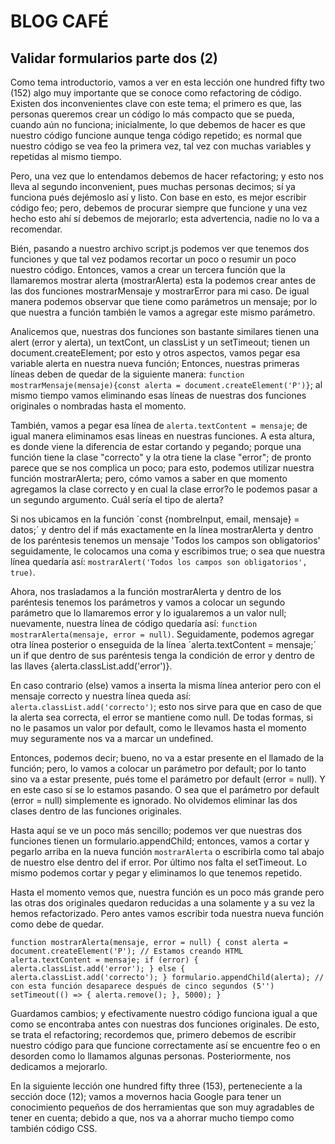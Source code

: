# BLOG CAFÉ

## Validar formularios parte dos (2)

Como tema introductorio, vamos a ver en esta lección one hundred fifty two (152) algo muy importante que se conoce como refactoring de código. Existen dos inconvenientes clave con este tema; el primero es que, las personas queremos crear un código lo más compacto que se pueda, cuando aún no funciona; inicialmente, lo que debemos de hacer es que nuestro código funcione aunque tenga código repetido; es normal que nuestro código se vea feo la primera vez, tal vez con muchas variables y repetidas al mismo tiempo.

Pero, una vez que lo entendamos debemos de hacer refactoring; y esto nos lleva al segundo inconvenient, pues muchas personas decimos; sí ya funciona pués dejémoslo así y listo. Con base en esto, es mejor escribir código feo; pero, debemos de procurar siempre que funcione y una vez hecho esto ahí sí debemos de mejorarlo; esta advertencia, nadie no lo va a recomendar.

Bién, pasando a nuestro archivo script.js podemos ver que tenemos dos funciones y que tal vez podamos recortar un poco o resumir un poco nuestro código. Entonces, vamos a crear un tercera función que la llamaremos mostrar alerta (mostrarAlerta) esta la podemos crear antes de las dos funciones mostrarMensaje y mostrarError para mi caso. De igual manera podemos observar que tiene como parámetros un mensaje; por lo que nuestra a función también le vamos a agregar este mismo parámetro.

Analicemos que, nuestras dos funciones son bastante similares tienen una alert (error y alerta), un textCont, un classList y un setTimeout; tienen un document.createElement; por esto y otros aspectos, vamos pegar esa variable alerta en nuestra nueva función; Entonces, nuestras primeras líneas deben de quedar de la siguiente manera: `function mostrarMensaje(mensaje){const alerta = document.createElement('P')}`; al mismo tiempo vamos eliminando esas líneas de nuestras dos funciones originales o nombradas hasta el momento.

También, vamos a pegar esa línea de `alerta.textContent = mensaje`; de igual manera eliminamos esas líneas en nuestras funciones. A esta altura, es donde viene la diferencia de estar cortando y pegando; porque una función tiene la clase "correcto" y la otra tiene la clase "error"; de pronto parece que se nos complica un poco; para esto, podemos utilizar nuestra función mostrarAlerta; pero, cómo vamos a saber en que momento agregamos la clase correcto y en cual la clase error?o le podemos pasar a un segundo argumento. Cuál sería el tipo de alerta?

Si nos ubicamos en la función ´const {nombreInput, email, mensaje} = datos;´ y dentro del if más exactamente en la línea mostrarAlerta y dentro de los paréntesis tenemos un mensaje 'Todos los campos son obligatorios' seguidamente, le colocamos una coma y escribimos true; o sea que nuestra línea quedaría así: `mostrarAlert('Todos los campos son obligatorios', true)`.

Ahora, nos trasladamos a la función mostrarAlerta y dentro de los paréntesis tenemos los parámetros y vamos a colocar un segundo parámetro que lo llamaremos error y lo igualaremos a un valor null; nuevamente, nuestra línea de código quedaría así: `function mostrarAlerta(mensaje, error = null)`. Seguidamente, podemos agregar otra línea posterior o enseguida de la línea ´alerta.textContent = mensaje;´ un if que dentro de sus paréntesis tenga la condición de error y dentro de las llaves {alerta.classList.add('error')}.

En caso contrario (else) vamos a inserta la misma línea anterior pero con el mensaje correcto y nuestra línea queda así: `alerta.classList.add('correcto')`; esto nos sirve para que en caso de que la alerta sea correcta, el error se mantiene como null. De todas formas, si no le pasamos un valor por default, como le llevamos hasta el momento muy seguramente nos va a marcar un undefined.

Entonces, podemos decir; bueno, no va a estar presente en el llamado de la función; pero, lo vamos a colocar un parámetro por default; por lo tanto sino va a estar presente, pués tome el parámetro por default (error = null). Y en este caso sí se lo estamos pasando. O sea que el parámetro por default (error = null) simplemente es ignorado. No olvidemos eliminar las dos clases dentro de las funciones originales.

Hasta aquí se ve un poco más sencillo; podemos ver que nuestras dos funciones tienen un formulario.appendChild; entonces, vamos a cortar y pegarlo arriba en la nueva función `mostrarAlerta` o escribirla como tal abajo de nuestro else dentro del if error. Por último nos falta el setTimeout. Lo mismo podemos cortar y pegar y eliminamos lo que tenemos repetido.

Hasta el momento vemos que, nuestra función es un poco más grande pero las otras dos originales quedaron reducidas a una solamente y a su vez la hemos refactorizado. Pero antes vamos escribir toda nuestra nueva función como debe de quedar.

`
function mostrarAlerta(mensaje, error = null) {
    const alerta = document.createElement('P');
    // Estamos creando HTML
    alerta.textContent = mensaje;
    if (error) {
        alerta.classList.add('error');
    } else {
        alerta.classList.add('correcto');
    }
    formulario.appendChild(alerta);
    // con esta función desaparece después de cinco segundos (5'')
    setTimeout(() => {
        alerta.remove();
    }, 5000);
}
`

Guardamos cambios; y efectivamente nuestro código funciona igual a que como se encontraba antes con nuestras dos funciones originales. De esto, se trata el refactoring; recordemos que, primero debemos de escribir nuestro código para que funcione correctamente así se encuentre feo o en desorden como lo llamamos algunas personas. Posteriormente, nos dedicamos a mejorarlo.

En la siguiente lección one hundred fifty three (153), perteneciente a la sección doce (12);  vamos a movernos hacia Google para tener un conocimiento pequeños de dos herramientas que son muy agradables de tener en cuenta; debido a que, nos va a ahorrar mucho tiempo como también código CSS.
